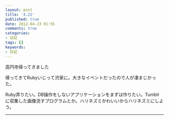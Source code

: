 ```yaml
---
layout: post
title: '4.22'
published: true
date: 2012-04-23 01:55
comments: true
categories:
- 日記
tags: []
keywords:
- 日記
---
```

高円寺帰ってきました

帰ってきてRubyいじって渋家に。大きなイベントだったので人が凄まじかった。

Ruby弄りたい。DB操作をしないアプリケーションをまずは作りたい。Tumblrに収集した画像流すプログラムとか。ハリネズミかわいいからハリネズミにしよう。

---


